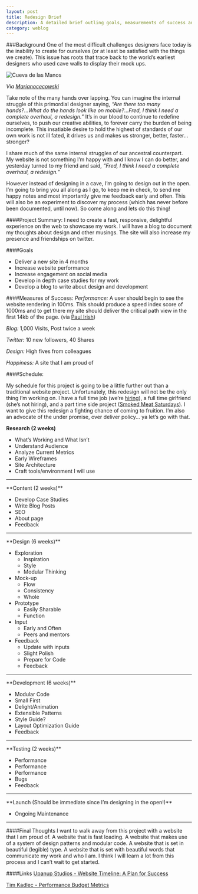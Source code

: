 ```yaml
---
layout: post
title: Redesign Brief
description: A detailed brief outling goals, measurements of success and schedule.
category: weblog
---
```




###Background
One of the most difficult challenges designers face today is the inability to create for ourselves (or at least be satisfied with the things we create). This issue has roots that trace back to the world’s earliest designers who used cave walls to display their mock ups.

![Cueva de las Manos](http://upload.wikimedia.org/wikipedia/commons/f/f4/SantaCruz-CuevaManos-P2210651b.jpg "Cueva de las Manos")

<cite>Via <a href="http://en.wikipedia.org/wiki/File:SantaCruz-CuevaManos-P2210651b.jpg">Marianocecowski</a></cite>

Take note of the many hands over lapping. You can imagine the internal struggle of this primordial designer saying, *“Are there too many hands?*...*What do the hands look like on mobile?*...*Fred, I think I need a complete overhaul, a redesign.”* It’s in our blood to continue to redefine ourselves, to push our creative abilities, to forever carry the burden of being incomplete. This insatiable desire to hold the highest of standards of our own work is not ill fated, it drives us and makes us stronger, better, faster... stronger?

I share much of the same internal struggles of our ancestral counterpart. My website is not something I’m happy with and I know I can do better, and yesterday turned to my friend and said, *“Fred, I think I need a complete overhaul, a redesign.”*
 

However instead of designing in a cave, I’m going to design out in the open. I’m going to bring you all along as I go, to keep me in check, to send me happy notes and most importantly give me feedback early and often. This will also be an experiment to discover my process (which has never before been documented, until now). So come along and lets do this thing!

####Project Summary: 
I need to create a fast, responsive, delightful experience on the web to showcase my work. I will have a blog to document my thoughts about design and other musings. The site will also increase my presence and friendships on twitter. 

####Goals
- Deliver a new site in 4 months
- Increase website performance
- Increase engagement on social media
- Develop in depth case studies for my work
- Develop a blog to write about design and development


####Measures of Success:
_Performance:_ A user should begin to see the website rendering in 100ms. This should produce a speed index score of 1000ms and to get there my site should deliver the critical path view in the first 14kb of the page. (via [Paul Irish](https://www.youtube.com/watch?v=R8W_6xWphtw))

_Blog:_ 1,000 Visits, Post twice a week

_Twitter:_ 10 new followers, 40 Shares

_Design:_ High fives from colleagues

_Happiness:_ A site that I am proud of


####Schedule:

My schedule for this project is going to be a little further out than a traditional website project. Unfortunately, this redesign will not be the only thing I’m working on. I have a full time job (we’re <a href="http://grnh.se/j2e8bl">hiring</a>), a full time girlfriend (she’s not hiring), and a part time side project (<a href="http://www.smokedmeatsaturdays.com/">Smoked Meat Saturdays</a>). I want to give this redesign a fighting chance of coming to fruition. I’m also an advocate of the under promise, over deliver policy... ya let’s go with that.

**Research (2 weeks)**

- What’s Working and What Isn’t 
- Understand Audience
- Analyze Current Metrics
- Early Wireframes
- Site Architecture 
- Craft tools/environment I will use
<hr>
**Content (2 weeks)**

- Develop Case Studies
- Write Blog Posts
- SEO
- About page
- Feedback
<hr>
**Design (6 weeks)**

- Exploration
	- Inspiration
	- Style
	- Modular Thinking
- Mock-up
	- Flow
	- Consistency
	- Whole
- Prototype
	- Easily Sharable
	- Function
- Input
	- Early and Often
	- Peers and mentors
- Feedback
	- Update with inputs
	- Slight Polish
	- Prepare for Code
	- Feedback
<hr>
**Development (6 weeks)** 

- Modular Code
- Small First
- Delight/Animation
- Extensible Patterns
- Style Guide?
- Layout Optimization Guide
- Feedback
<hr>
**Testing (2 weeks)**

- Performance
- Performance
- Performance
- Bugs
- Feedback
<hr>
**Launch (Should be immediate since I’m designing in the open!)**

- Ongoing Maintenance 
<hr>

####Final Thoughts
I want to walk away from this project with a website that I am proud of. A website that is fast loading. A website that makes use of a system of design patterns and modular code. A website that is set in beautiful (legible) type. A website that is set with beautiful words that communicate my work and who I am. I think I will learn a lot from this process and I can’t wait to get started.

####Links
[Upanup Studios - Website Timeline: A Plan for Success](http://www.upanup.com/website-timeline-a-plan-for-success/)

[Tim Kadlec - Performance Budget Metrics](http://timkadlec.com/2014/11/performance-budget-metrics/)



